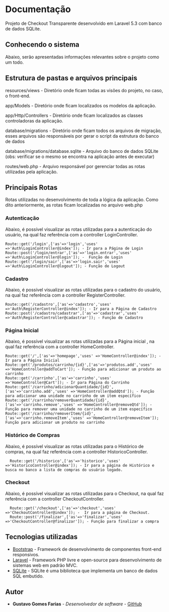 # Documentação

Projeto de Checkout Transparente desenvolvido em Laravel 5.3 com banco de dados SQLite.

## Conhecendo o sistema

Abaixo, serão apresentadas informações relevantes sobre o projeto como um todo.

## Estrutura de pastas e arquivos principais

resources/views - Diretório onde ficam todas as visões do projeto, no caso, o front-end.

app/Models - Diretório onde ficam localizados os modelos da aplicação.

app/Http/Controllers - Diretório onde ficam localizados as classes controladoras da aplicação.

database/migrations - Diretório onde ficam todos os arquivos de migração, esses arquivos são responsáveis por gerar o script da estrutura do banco de dados

database/migrations/database.sqlite - Arquivo do banco de dados SQLite (obs: verificar se o mesmo se encontra na aplicação antes de executar)

routes/web.php - Arquivo responsável por gerenciar todas as rotas utilizadas pela aplicação.

## Principais Rotas

Rotas utilizadas no desenvolvimento de toda a lógica da aplicação. Como dito anteriormente, as rotas ficam localizadas no arquivo web.php

### Autenticação

 Abaixo, é possível visualizar as rotas utilizadas para a autenticação do usuário, na qual faz referência com a controller LoginController.

```
Route::get('/login',['as'=>'login','uses' =>'Auth\LoginController@index']); - Ir para a Página de Login
Route::post('/login/entrar',['as'=>'login.entrar','uses' =>'Auth\LoginController@login']); -  Função de Login
Route::get('/login/sair',['as'=>'login.sair','uses' =>'Auth\LoginController@logout']); - Função de Logout

```

### Cadastro

 Abaixo, é possível visualizar as rotas utilizadas para o cadastro do usuário, na qual faz referência com a controller RegisterController.

```
Route::get('/cadastro',['as'=>'cadastro','uses' =>'Auth\RegisterController@index']); - Ir para a Página de Cadastro
Route::post('/cadastro/cadastrar',['as'=>'cadastrar','uses' =>'Auth\RegisterController@cadastrar']); - Função de Cadastro

```

### Página Inicial

 Abaixo, é possível visualizar as rotas utilizadas para a Página inicial , na qual faz referência com a controller HomeController.

```
Route::get('/',['as'=>'homepage','uses' =>'HomeController@index']); - Ir para a Página Inicial
Route::get('/produtos/carrinho/{id}',['as'=>'produtos.add','uses' =>'HomeController@addToCart']); - Função para adicionar um produto ao carrinho
Route::get('/carrinho',['as'=>'carrinho','uses' =>'HomeController@Cart']); - Ir para Página do Carrinho
Route::get('/carrinho/adicionarQuantidade/{id}',['as'=>'carrinho.add','uses' =>'HomeController@addQtd']); - Função para adicionar uma unidade no carrinho de um item específico
Route::get('/carrinho/removerQuantidade/{id}',['as'=>'carrinho.remove','uses' =>'HomeController@removeQtd']); - Função para remover uma unidade no carrinho de um item específico
Route::get('/carrinho/removerItem/{id}',['as'=>'carrinho.removeItem','uses' =>'HomeController@removeItem']); Função para adicionar um produto no carrinho

```

### Histórico de Compras

 Abaixo, é possível visualizar as rotas utilizadas para o Histórico de compras, na qual faz referência com a controller HistoricoController.

```
  Route::get('/historico',['as'=>'historico','uses' =>'HistoricoController@index']); - Ir para a página de Histórico e busca no banco a lista de compras do usuário logado.

```

### Checkout

 Abaixo, é possível visualizar as rotas utilizadas para o Checkout, na qual faz referência com a controller CheckoutController.

```
  Route::get('/checkout',['as'=>'checkout','uses' =>'CheckoutController@index']); -  Ir para a página de Checkout.
  Route::post('/finalizar',['as'=>'finalizar','uses' =>'CheckoutController@finalizar']); - Função para finalizar a compra
```

## Tecnologias utilizadas

* [Bootstrap](https://getbootstrap.com/) - Framework de desenvolvimento de componentes front-end responsivos.
* [Laravel](https://maven.apache.org/) - Framework PHP livre e open-source para desenvolvimento de sistemas web em padrão MVC.
* [SQLite](https://www.sqlite.org/index.html) - SQLite é uma biblioteca que implementa um banco de dados SQL embutido.

## Autor

* **Gustavo Gomes Farias** - *Desenvolvedor de software* - [GitHub](https://github.com/gust142/)



